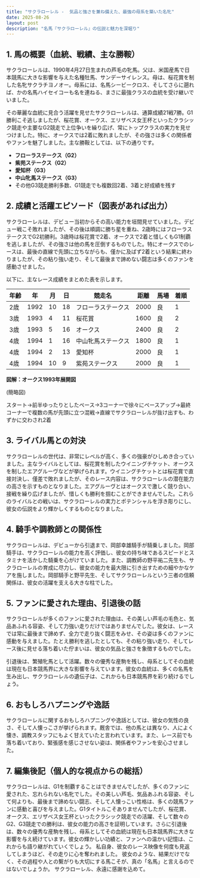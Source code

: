```yaml
---
title: "サクラローレル -  気品と強さを兼ね備えた、最強の母系を築いた名牝"
date: 2025-08-26
layout: post
description: "名馬『サクラローレル』の伝説と魅力を深堀り"
---
```


## 1. 馬の概要（血統、戦績、主な勝鞍）

サクラローレルは、1990年4月27日生まれの芦毛の牝馬。父は、米国産馬で日本競馬に大きな影響を与えた名種牡馬、サンデーサイレンス。母は、桜花賞を制した名牝サクラチヨノオー。母系には、名馬シービークロス、そしてさらに遡れば、かの名馬ハイセイコーも名を連ねる、まさに最強クラスの血統を受け継いでいました。

その華麗な血統に見合う活躍を見せたサクラローレルは、通算成績21戦7勝。G1勝利こそ逃しましたが、桜花賞、オークス、エリザベス女王杯といったクラシック競走や主要なG2競走で上位争いを繰り広げ、常にトップクラスの実力を見せつけました。特に、オークスでは2着に敗れましたが、その強さは多くの関係者やファンを魅了しました。主な勝鞍としては、以下の通りです。

* **フローラステークス（G2）**
* **紫苑ステークス（G2）**
* **愛知杯（G3）**
* **中山牝馬ステークス（G3）**
* その他G3競走勝利多数、G1競走でも複数回2着、3着と好成績を残す


## 2. 成績と活躍エピソード（図表があれば出力）

サクラローレルは、デビュー当初からその高い能力を垣間見せていました。デビュー戦こそ敗れましたが、その後は順調に勝ち星を重ね、2歳時にはフローラステークスでG2初勝利。3歳時は桜花賞で2着、オークスで2着と惜しくもG1制覇を逃しましたが、その強さは他の馬を圧倒するものでした。特にオークスでのレースは、最後の直線で先頭に立ちながらも、僅かに及ばず2着という結果に終わりましたが、その粘り強い走り、そして最後まで諦めない闘志は多くのファンを感動させました。

以下に、主なレース成績をまとめた表を示します。

| 年齢 | 年 | 月 | 日 | 競走名          | 距離 | 馬場 | 着順 |
|-----|----|----|----|-----------------|-----|-----|-----|
| 2歳  | 1992 | 10 | 18 | フローラステークス | 2000 | 良   | 1   |
| 3歳  | 1993 | 4  | 11 | 桜花賞            | 1600 | 良   | 2   |
| 3歳  | 1993 | 5  | 16 | オークス            | 2400 | 良   | 2   |
| 4歳  | 1994 | 1  | 16 | 中山牝馬ステークス | 1800 | 良   | 1   |
| 4歳  | 1994 | 2  | 13 |愛知杯             | 2000 | 良   | 1   |
| 4歳  | 1994 | 10 | 9  | 紫苑ステークス     | 2000 | 良   | 1   |


**図解：オークス1993年展開図**

(簡略図)

スタート→前半ゆったりとしたペース→3コーナーで徐々にペースアップ→最終コーナーで複数の馬が先頭に立つ混戦→直線でサクラローレルが抜け出すも、わずかに交わされ2着


## 3. ライバル馬との対決

サクラローレルの世代は、非常にレベルが高く、多くの強豪がひしめき合っていました。主なライバルとしては、桜花賞を制したウイニングチケット、オークスを制したエアグルーヴなどが挙げられます。ウイニングチケットとは桜花賞で直接対決し、僅差で敗れましたが、そのレース内容は、サクラローレルの潜在能力の高さを示すものとなりました。エアグルーヴとはオークスで激しく競り合い、接戦を繰り広げましたが、惜しくも勝利を掴むことができませんでした。これらのライバルとの戦いは、サクラローレルの実力とポテンシャルを浮き彫りにし、彼女の伝説をより輝かしくするものとなりました。


## 4. 騎手や調教師との関係性

サクラローレルは、デビューから引退まで、岡部幸雄騎手が騎乗しました。岡部騎手は、サクラローレルの能力を高く評価し、彼女の持ち味であるスピードとスタミナを活かした騎乗を心がけていました。また、調教師の野平祐二先生も、サクラローレルの育成に尽力し、彼女の能力を最大限に引き出すための細やかなケアを施しました。岡部騎手と野平先生、そしてサクラローレルという三者の信頼関係は、彼女の活躍を支える大きな柱でした。


## 5. ファンに愛された理由、引退後の話

サクラローレルが多くのファンに愛された理由は、その美しい芦毛の毛色と、気品あふれる容姿、そして力強い走りだけではありませんでした。彼女は、レースでは常に最後まで諦めず、全力で走り抜く闘志をみせ、その姿は多くのファンに感動を与えました。たとえ勝利を逃したとしても、その粘り強い走り、そしてレース後に見せる落ち着いた佇まいは、彼女の気品と強さを象徴するものでした。

引退後は、繁殖牝馬として活躍。数々の優秀な産駒を残し、母系としてその血統は現在も日本競馬界に大きな影響を与えています。彼女の血統は、多くの名馬を生み出し、サクラローレルの遺伝子は、これからも日本競馬界を彩り続けるでしょう。


## 6. おもしろハプニングや逸話

サクラローレルに関するおもしろハプニングや逸話としては、彼女の気性の良さ、そして人懐っこさが挙げられます。厩舎では、他の馬とは異なり、人によく懐き、調教スタッフにもよく甘えていたと言われています。また、レース前でも落ち着いており、緊張感を感じさせない姿は、関係者やファンを安心させました。


## 7. 編集後記（個人的な視点からの総括）

サクラローレルは、G1を制覇することはできませんでしたが、多くのファンに愛された、忘れられない名牝でした。その美しい芦毛、気品あふれる容姿、そして何よりも、最後まで諦めない闘志、そして人懐っこい性格は、多くの競馬ファンに感動と喜びを与えました。G1タイトルこそありませんでしたが、桜花賞、オークス、エリザベス女王杯といったクラシック競走での活躍、そして数々のG2、G3競走での勝利は、彼女の能力の高さを証明しています。さらに引退後は、数々の優秀な産駒を残し、母系としてその血統は現在も日本競馬界に大きな影響を与え続けています。彼女の輝かしい功績と、ファンへの温かい記憶は、これからも語り継がれていくでしょう。  私自身、彼女のレース映像を何度も見返してしまうほど、その走りに心を奪われました。  彼女のような、結果だけでなく、その過程や人との繋がりも大切にする馬こそが、真の「名馬」と言えるのではないでしょうか。  サクラローレル、永遠に感謝を込めて。
